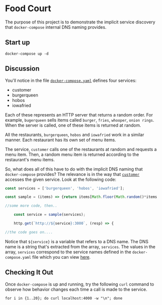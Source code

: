 # Food Court

The purpose of this project is to demonstrate the implicit service discovery that `docker-compose`
internal DNS naming provides.

## Start up

`docker-compose up -d`

## Discussion

You'll notice in the file [`docker-compose.yaml`](docker-compose.yaml) defines four services:

* customer
* burgerqueen
* hobos
* iowafried

Each of these represents an HTTP server that returns a random order. For example, `bugerqueen` sells items called
`burger`, `fries`, `whooper`, `onion rings`. When the server is called, one of these items is returned at random.

All the restaurants, `burgerqueen`, `hobos` and `iowafried` work in a similar manner. Each restaurant has its own set of menu items.

The service, `customer` calls one of the restaurants at random and requests a menu item. Then, a random menu item is returned
according to the restaurant's menu items.

So, what does all of this have to do with the implicit DNS naming that `docker-compose` provides? The relevance is in the way
that [`customer`](customer/index.js) accesses the given service. Look at the following code:

```javascript
const services = ['burgerqueen', 'hobos', 'iowafried'];

const sample = (items) => {return items[Math.floor(Math.random()*items.length)];};

//some more code, then..

    const service = sample(services);

    http.get(`http://${service}:3000`, (resp) => {

//the code goes on....

```
Notice that `${service}` is a variable that refers to a DNS name. The DNS name is a string that's extracted from the array, `services`.
The values in the array, `services` correspond to the service names defined in the 
`docker-compose.yaml` file which you can view [here](docker-compose.yaml).

## Checking It Out

Once `docker-compose` is up and running, try the following `curl` command to observe how behavior
changes each time a call is made to the service.

`for i in {1..20}; do curl localhost:4000 -w "\n"; done`
